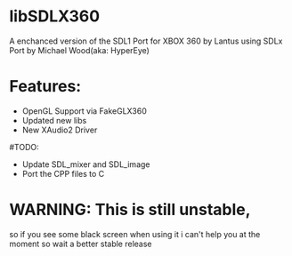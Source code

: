 # libSDLX360
A enchanced version of the SDL1 Port for XBOX 360 by Lantus
using SDLx Port by Michael Wood(aka: HyperEye)

# Features:
- OpenGL Support via FakeGLX360
- Updated new libs 
- New XAudio2 Driver

#TODO:
- Update SDL_mixer and SDL_image
- Port the CPP files to C

# WARNING: This is still unstable,
so if you see some black screen when using it
i can't help you at the moment so wait a better stable release

